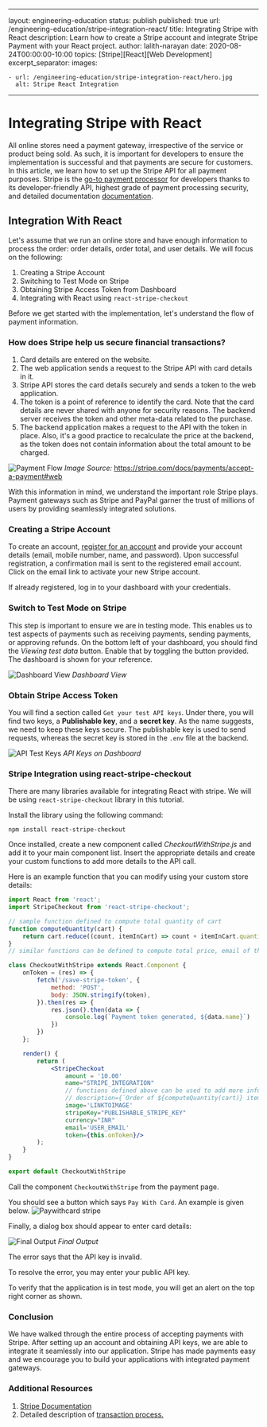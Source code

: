 ---
  layout: engineering-education
  status: publish
  published: true
  url: /engineering-education/stripe-integration-react/
  title: Integrating Stripe with React
  description: Learn how to create a Stripe account and integrate Stripe Payment with your React project.
  author: lalith-narayan
  date: 2020-08-24T00:00:00-10:00
  topics: [Stripe][React][Web Development]
  excerpt_separator: <!--more-->
  images:

    - url: /engineering-education/stripe-integration-react/hero.jpg
      alt: Stripe React Integration
  ---

# Integrating Stripe with React

All online stores need a payment gateway, irrespective of the service or product being sold. As such, it is important for developers to ensure the implementation is successful and that payments are secure for customers. In this article, we learn how to set up the Stripe API for all payment purposes. Stripe is the [go-to payment processor](https://stripe.com/en-in/payments/payment-methods-guide) for developers thanks to its developer-friendly API, highest grade of payment processing security, and detailed documentation [documentation](https://stripe.com/docs/api).

## Integration With React

Let's assume that we run an online store and have enough information to process the order: order details, order total, and user details. We will focus on the following:

1. Creating a Stripe Account
2. Switching to Test Mode on Stripe
3. Obtaining Stripe Access Token from Dashboard
4. Integrating with React using `react-stripe-checkout`
   
Before we get started with the implementation, let's understand the flow of payment information. 

### How does Stripe help us secure financial transactions?

1. Card details are entered on the website.
2. The web application sends a request to the Stripe API with card details in it.
3. Stripe API stores the card details securely and sends a token to the web application. 
4. The token is a point of reference to identify the card. Note that the card details are never shared with anyone for security reasons. The backend server receives the token and other meta-data related to the purchase.
5. The backend application makes a request to the API with the token in place. Also, it's a good practice to recalculate the price at the backend, as the token does not contain information about the total amount to be charged.  

![Payment Flow](payment%20flow.jpg)
*Image Source:* https://stripe.com/docs/payments/accept-a-payment#web

With this information in mind, we understand the important role Stripe plays. Payment gateways such as Stripe and PayPal garner the trust of millions of users by providing seamlessly integrated solutions.

### Creating a Stripe Account

To create an account, [register for an account](https://dashboard.stripe.com/register?redirect=%2Ftest%2Fpayments) and provide your account details (email, mobile number, name, and password). Upon successful registration, a confirmation mail is sent to the registered email account. Click on the email link to activate your new Stripe account. 

If already registered, log in to your dashboard with your credentials.

### Switch to Test Mode on Stripe

This step is important to ensure we are in testing mode. This enables us to test aspects of payments such as receiving payments, sending payments, or approving refunds. On the bottom left of your dashboard, you should find the *Viewing test data* button. Enable that by toggling the button provided. The dashboard is shown for your reference.

![Dashboard View](dashboard.jpg)
*Dashboard View*

### Obtain Stripe Access Token 
You will find a section called `Get your test API keys`. Under there, you will find two keys, a **Publishable key**, and a **secret key**. As the name suggests, we need to keep these keys secure. The publishable key is used to send requests, whereas the secret key is stored in the `.env` file at the backend.

![API Test Keys](api_test_keys.jpg)
*API Keys on Dashboard*
### Stripe Integration using react-stripe-checkout

There are many libraries available for integrating React with stripe. We will be using ```react-stripe-checkout``` library in this tutorial. 

Install the library using the following command:

```
npm install react-stripe-checkout
```

Once installed, create a new component called *CheckoutWithStripe.js* and add it to your main component list. Insert the appropriate details and create your custom functions to add more details to the API call. 

Here is an example function that you can modify using your custom store details:

```jsx
import React from 'react';
import StripeCheckout from 'react-stripe-checkout';

// sample function defined to compute total quantity of cart
function computeQuantity(cart) {
    return cart.reduce((count, itemInCart) => count + itemInCart.quantity, 0);
}
// similar functions can be defined to compute total price, email of the user, etc.

class CheckoutWithStripe extends React.Component {
    onToken = (res) => {
        fetch('/save-stripe-token', {
            method: 'POST',
            body: JSON.stringify(token),
        }).then(res => {
            res.json().then(data => {
                console.log(`Payment token generated, ${data.name}`)
            })
        })
    };

    render() {
        return (
            <StripeCheckout
                amount = '10.00'
                name="STRIPE_INTEGRATION"
                // functions defined above can be used to add more information while making the API call.
                // description={`Order of ${computeQuantity(cart)} items!`}
                image='LINKTOIMAGE'
                stripeKey="PUBLISHABLE_STRIPE_KEY"
                currency="INR"
                email='USER_EMAIL'
                token={this.onToken}/>          
        );
    }
}

export default CheckoutWithStripe
```

Call the component `CheckoutWithStripe` from the payment page. 

You should see a button which says `Pay With Card`. An example is given below.
![Paywithcard stripe](/articles/stripe-integration-react/paywithcard.jpg)

Finally, a dialog box should appear to enter card details:

![Final Output](final_output.jpg)
*Final Output*

The error says that the API key is invalid. 

To resolve the error, you may enter your public API key. 

To verify that the application is in test mode, you will get an alert on the top right corner as shown. 

### Conclusion

We have walked through the entire process of accepting payments with Stripe. After setting up an account and obtaining API keys, we are able to integrate it seamlessly into our application. Stripe has made payments easy and we encourage you to build your applications with integrated payment gateways.

### Additional Resources

1. [Stripe Documentation](https://stripe.com/docs/api)
2. Detailed description of [transaction process.](https://en.wikipedia.org/wiki/Payment_gateway) 